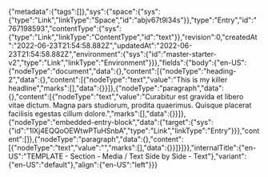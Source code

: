 {"metadata":{"tags":[]},"sys":{"space":{"sys":{"type":"Link","linkType":"Space","id":"abjv67t9l34s"}},"type":"Entry","id":"767198593","contentType":{"sys":{"type":"Link","linkType":"ContentType","id":"text"}},"revision":0,"createdAt":"2022-06-23T21:54:58.882Z","updatedAt":"2022-06-23T21:54:58.882Z","environment":{"sys":{"id":"master-starter-v2","type":"Link","linkType":"Environment"}}},"fields":{"body":{"en-US":{"nodeType":"document","data":{},"content":[{"nodeType":"heading-2","data":{},"content":[{"nodeType":"text","value":"This is my killer headline","marks":[],"data":{}}]},{"nodeType":"paragraph","data":{},"content":[{"nodeType":"text","value":"Curabitur est gravida et libero vitae dictum. Magna pars studiorum, prodita quaerimus. Quisque placerat facilisis egestas cillum dolore.","marks":[],"data":{}}]},{"nodeType":"embedded-entry-block","data":{"target":{"sys":{"id":"1lXj4EQQoOEWtwPTuHSnbA","type":"Link","linkType":"Entry"}}},"content":[]},{"nodeType":"paragraph","data":{},"content":[{"nodeType":"text","value":"","marks":[],"data":{}}]}]}},"internalTitle":{"en-US":"TEMPLATE - Section - Media / Text Side by Side - Text"},"variant":{"en-US":"default"},"align":{"en-US":"left"}}}